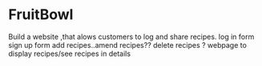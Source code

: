 # FruitBowl

Build a website ,that alows customers to log and share recipes.
log in form
sign up form
add recipes..amend recipes??
delete recipes ?
webpage to display recipes/see recipes in details
